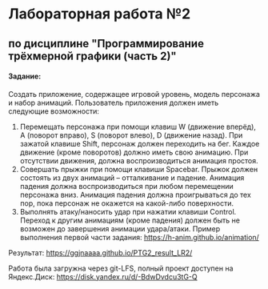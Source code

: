 # Лабораторная работа №2

## по дисциплине "Программирование трёхмерной графики (часть 2)"

#### Задание:

Создать приложение, содержащее игровой уровень, модель персонажа и набор анимаций.
Пользователь приложения должен иметь следующие возможности:
1. Перемещать персонажа при помощи клавиш W (движение вперёд), A (поворот вправо), S
(поворот влево), D (движение назад). При зажатой клавише Shift, персонаж должен
переходить на бег. Каждое движение (кроме поворотов) должно иметь свою анимацию. При
отсутствии движения, должна воспроизводиться анимация простоя.
2. Совершать прыжки при помощи клавиши Spacebar. Прыжок должен состоять из двух
анимаций – отталкивание и падение. Анимация падения должна воспроизводиться при любом
перемещении персонажа вниз. Анимация падения должна проигрываться до тех пор, пока
персонаж не окажется на какой-либо поверхности.
3. Выполнять атаку/наносить удар при нажатии клавиши Control. Переход к другим анимациям
(кроме падения) должен быть не возможен до завершения анимации удара/атаки. 
Пример выполнения первой части задания: https://h-anim.github.io/animation/


Результат: https://ggjnaaaa.github.io/PTG2_result_LR2/

Работа была загружна через git-LFS, полный проект доступен на Яндекс.Диск: https://disk.yandex.ru/d/-BdwDvdcu3tG-Q
